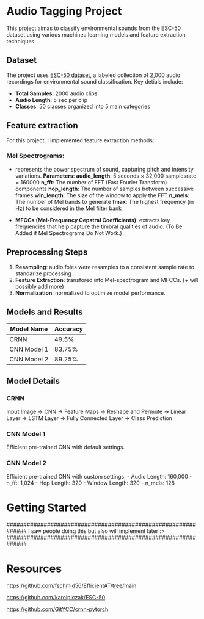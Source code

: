 # Audio Tagging Project
This project aimas to classify environmental sounds from the ESC-50 dataset using various machinea learning models and feature extraction techniques.

## Dataset
The project uses [ESC-50 dataset](https://github.com/karolpiczak/ESC-50), a labeled collection of 2,000 audio recordings for environmental sound classification.
Key detials include:
- **Total Samples**: 2000 audio clips
- **Audio Length**: 5 sec per clip
- **Classes**: 50 classes organized into 5 main categories

## Feature extraction
For this project, I implemented feature extraction methods:
### Mel Spectrograms: 
- represents the power spectrum of sound, capturing pitch and intensity variations.
**Parameters**: 
**audio_length**: 5 seconds × 32,000 samplesrate = 160000
**n_fft**: The number of FFT (Fast Fourier Transform) components
**hop_length**: The number of samples between successive frames
**win_length**: The size of the window to apply the FFT
**n_mels**: The number of Mel bands to generate
**fmax**: The highest frequency (in Hz) to be considered in the Mel filter bank
    
- **MFCCs (Mel-Frequency Cepstral Coefficients)**: extracts key frequencies that help capture the timbral qualities of audio. (To Be Added if Mel Spectrograms Do Not Work.)

## Preprocessing Steps
1. **Resampling**: audio foles were resamples to a consistent sample rate to standarize processing
2. **Feature Extraction**: transfored into Mel-spectrogram and MFCCs. (+ will possibly add more)
3. **Normalization**: normalized to optimize model performance.

## Models and Results


| Model Name         | Accuracy                        |
|--------------------|---------------------------------|
| CRNN               | 49.5%   |
| CNN Model 1        | 83.75%  |
| CNN Model 2        | 89.25%  |


## Model Details

### CRNN
Input Image -> CNN -> Feature Maps -> Reshape and Permute -> Linear Layer -> LSTM Layer -> Fully Connected Layer -> Class Prediction

### CNN Model 1
Efficient pre-trained CNN with default settings.

### CNN Model 2
Efficient pre-trained CNN with custom settings:
    - Audio Length: 160,000
    - n_fft: 1,024
    - Hop Length: 320
    - Window Length: 320
    - n_mels: 128


# Getting Started
##############################################################
I saw people doing this but also will implement later :>
##############################################################

# Resources

https://github.com/fschmid56/EfficientAT/tree/main

https://github.com/karolpiczak/ESC-50

https://github.com/GitYCC/crnn-pytorch


